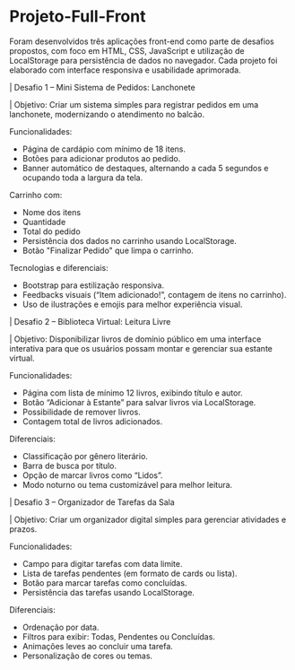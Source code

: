 # Projeto-Full-Front
Foram desenvolvidos três aplicações front-end como parte de desafios propostos, com foco em HTML, CSS, JavaScript e utilização de LocalStorage para persistência de dados no navegador. Cada projeto foi elaborado com interface responsiva e usabilidade aprimorada.

| Desafio 1 – Mini Sistema de Pedidos: Lanchonete

| Objetivo: Criar um sistema simples para registrar pedidos em uma lanchonete, modernizando o atendimento no balcão.

Funcionalidades:
  - Página de cardápio com mínimo de 18 itens.
  - Botões para adicionar produtos ao pedido.
  - Banner automático de destaques, alternando a cada 5 segundos e ocupando toda a largura da tela.

Carrinho com:
  - Nome dos itens
  - Quantidade
  - Total do pedido
  - Persistência dos dados no carrinho usando LocalStorage.
  - Botão "Finalizar Pedido" que limpa o carrinho.

Tecnologias e diferenciais:
  - Bootstrap para estilização responsiva.
  - Feedbacks visuais (“Item adicionado!”, contagem de itens no carrinho).
  - Uso de ilustrações e emojis para melhor experiência visual.

| Desafio 2 – Biblioteca Virtual: Leitura Livre

| Objetivo: Disponibilizar livros de domínio público em uma interface interativa para que os usuários possam montar e gerenciar sua estante virtual.

Funcionalidades:
  - Página com lista de mínimo 12 livros, exibindo título e autor.
  - Botão “Adicionar à Estante” para salvar livros via LocalStorage.
  - Possibilidade de remover livros.
  - Contagem total de livros adicionados.

Diferenciais:
  - Classificação por gênero literário.
  - Barra de busca por título.
  - Opção de marcar livros como “Lidos”.
  - Modo noturno ou tema customizável para melhor leitura.

| Desafio 3 – Organizador de Tarefas da Sala

| Objetivo: Criar um organizador digital simples para gerenciar atividades e prazos.

Funcionalidades:
  - Campo para digitar tarefas com data limite.
  - Lista de tarefas pendentes (em formato de cards ou lista).
  - Botão para marcar tarefas como concluídas.
  - Persistência das tarefas usando LocalStorage.

Diferenciais:
  - Ordenação por data.
  - Filtros para exibir: Todas, Pendentes ou Concluídas.
  - Animações leves ao concluir uma tarefa.
  - Personalização de cores ou temas.
